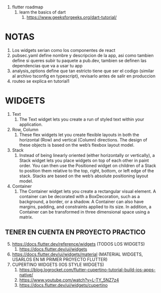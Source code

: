 1. flutter roadmap
   1. learn the basics of dart
      1. https://www.geeksforgeeks.org/dart-tutorial/

# NOTAS

1. Los widgets serian como los componentes de react
2. pubsec.yaml define nombre y descripcion de la app, asi como tambien define si queres subir tu paquete a pub.dev, tambien se definen las dependencias que va a usar tu app
3. analysis_options define que tan estricto tiene que ser el codigo (similar al archivo tsconfig en typescript), revisarlo antes de salir en produccion
4. routeo se explica en tutorial1

# WIDGETS

1. Text
   1. The Text widget lets you create a run of styled text within your application.
2. Row, Column
   1. These flex widgets let you create flexible layouts in both the horizontal (Row) and vertical (Column) directions. The design of these objects is based on the web’s flexbox layout model.
3. Stack
   1. Instead of being linearly oriented (either horizontally or vertically), a Stack widget lets you place widgets on top of each other in paint order. You can then use the Positioned widget on children of a Stack to position them relative to the top, right, bottom, or left edge of the stack. Stacks are based on the web’s absolute positioning layout model.
4. Container
   1. The Container widget lets you create a rectangular visual element. A container can be decorated with a BoxDecoration, such as a background, a border, or a shadow. A Container can also have margins, padding, and constraints applied to its size. In addition, a Container can be transformed in three dimensional space using a matrix.

## TENER EN CUENTA EN PROYECTO PRACTICO

5. https://docs.flutter.dev/reference/widgets (TODOS LOS WIDGETS)
   1. https://docs.flutter.dev/ui/widgets
6. https://docs.flutter.dev/ui/widgets/material (MATERIAL WIDGETS, USARLOS EN MI PRIMER PROYECTO FLUTTER)
7. CUPERTINO WIDGETS (IOS STYLE WIDGETS)
   1. https://blog.logrocket.com/flutter-cupertino-tutorial-build-ios-apps-native/
   2. https://www.youtube.com/watch?v=L-TY_5NZ7z4
   3. https://docs.flutter.dev/ui/widgets/cupertino
